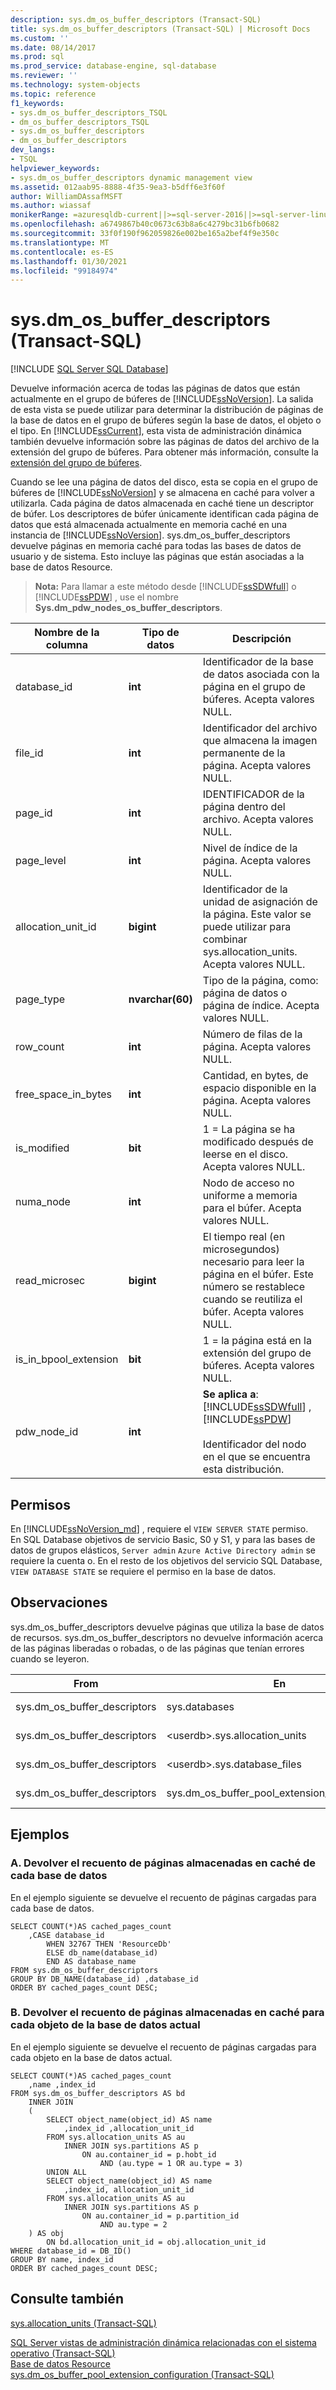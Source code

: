 ```yaml
---
description: sys.dm_os_buffer_descriptors (Transact-SQL)
title: sys.dm_os_buffer_descriptors (Transact-SQL) | Microsoft Docs
ms.custom: ''
ms.date: 08/14/2017
ms.prod: sql
ms.prod_service: database-engine, sql-database
ms.reviewer: ''
ms.technology: system-objects
ms.topic: reference
f1_keywords:
- sys.dm_os_buffer_descriptors_TSQL
- dm_os_buffer_descriptors_TSQL
- sys.dm_os_buffer_descriptors
- dm_os_buffer_descriptors
dev_langs:
- TSQL
helpviewer_keywords:
- sys.dm_os_buffer_descriptors dynamic management view
ms.assetid: 012aab95-8888-4f35-9ea3-b5dff6e3f60f
author: WilliamDAssafMSFT
ms.author: wiassaf
monikerRange: =azuresqldb-current||>=sql-server-2016||>=sql-server-linux-2017||=azuresqldb-mi-current
ms.openlocfilehash: a6749867b40c0673c63b8a6c4279bc31b6fb0682
ms.sourcegitcommit: 33f0f190f962059826e002be165a2bef4f9e350c
ms.translationtype: MT
ms.contentlocale: es-ES
ms.lasthandoff: 01/30/2021
ms.locfileid: "99184974"
---
```

# <a name="sysdm_os_buffer_descriptors-transact-sql"></a>sys.dm_os_buffer_descriptors (Transact-SQL)
[!INCLUDE [SQL Server SQL Database](../../includes/applies-to-version/sql-asdb.md)]

  Devuelve información acerca de todas las páginas de datos que están actualmente en el grupo de búferes de [!INCLUDE[ssNoVersion](../../includes/ssnoversion-md.md)]. La salida de esta vista se puede utilizar para determinar la distribución de páginas de la base de datos en el grupo de búferes según la base de datos, el objeto o el tipo. En [!INCLUDE[ssCurrent](../../includes/sscurrent-md.md)], esta vista de administración dinámica también devuelve información sobre las páginas de datos del archivo de la extensión del grupo de búferes. Para obtener más información, consulte la [extensión del grupo de búferes](../../database-engine/configure-windows/buffer-pool-extension.md).  
  
 Cuando se lee una página de datos del disco, esta se copia en el grupo de búferes de [!INCLUDE[ssNoVersion](../../includes/ssnoversion-md.md)] y se almacena en caché para volver a utilizarla. Cada página de datos almacenada en caché tiene un descriptor de búfer. Los descriptores de búfer únicamente identifican cada página de datos que está almacenada actualmente en memoria caché en una instancia de [!INCLUDE[ssNoVersion](../../includes/ssnoversion-md.md)]. sys.dm_os_buffer_descriptors devuelve páginas en memoria caché para todas las bases de datos de usuario y de sistema. Esto incluye las páginas que están asociadas a la base de datos Resource.  
  
> **Nota:** Para llamar a este método desde [!INCLUDE[ssSDWfull](../../includes/sssdwfull-md.md)] o [!INCLUDE[ssPDW](../../includes/sspdw-md.md)] , use el nombre **Sys.dm_pdw_nodes_os_buffer_descriptors**.  

|Nombre de la columna|Tipo de datos|Descripción|  
|-----------------|---------------|-----------------|  
|database_id|**int**|Identificador de la base de datos asociada con la página en el grupo de búferes. Acepta valores NULL.|  
|file_id|**int**|Identificador del archivo que almacena la imagen permanente de la página. Acepta valores NULL.|  
|page_id|**int**|IDENTIFICADOR de la página dentro del archivo. Acepta valores NULL.|  
|page_level|**int**|Nivel de índice de la página. Acepta valores NULL.|  
|allocation_unit_id|**bigint**|Identificador de la unidad de asignación de la página. Este valor se puede utilizar para combinar sys.allocation_units. Acepta valores NULL.|  
|page_type|**nvarchar(60)**|Tipo de la página, como: página de datos o página de índice. Acepta valores NULL.|  
|row_count|**int**|Número de filas de la página. Acepta valores NULL.|  
|free_space_in_bytes|**int**|Cantidad, en bytes, de espacio disponible en la página. Acepta valores NULL.|  
|is_modified|**bit**|1 = La página se ha modificado después de leerse en el disco. Acepta valores NULL.|  
|numa_node|**int**|Nodo de acceso no uniforme a memoria para el búfer. Acepta valores NULL.|  
|read_microsec|**bigint**|El tiempo real (en microsegundos) necesario para leer la página en el búfer. Este número se restablece cuando se reutiliza el búfer. Acepta valores NULL.|  
|is_in_bpool_extension|**bit**|1 = la página está en la extensión del grupo de búferes. Acepta valores NULL.|  
|pdw_node_id|**int**|**Se aplica a**: [!INCLUDE[ssSDWfull](../../includes/sssdwfull-md.md)] , [!INCLUDE[ssPDW](../../includes/sspdw-md.md)]<br /><br /> Identificador del nodo en el que se encuentra esta distribución.|  
  
## <a name="permissions"></a>Permisos  

En [!INCLUDE[ssNoVersion_md](../../includes/ssnoversion-md.md)] , requiere el `VIEW SERVER STATE` permiso.   
En SQL Database objetivos de servicio Basic, S0 y S1, y para las bases de datos de grupos elásticos, `Server admin` `Azure Active Directory admin` se requiere la cuenta o. En el resto de los objetivos del servicio SQL Database, `VIEW DATABASE STATE` se requiere el permiso en la base de datos.   
   
## <a name="remarks"></a>Observaciones  
 sys.dm_os_buffer_descriptors devuelve páginas que utiliza la base de datos de recursos. sys.dm_os_buffer_descriptors no devuelve información acerca de las páginas liberadas o robadas, o de las páginas que tenían errores cuando se leyeron.  
  
|From|En|Por|Relación|  
|----------|--------|--------|------------------|  
|sys.dm_os_buffer_descriptors|sys.databases|database_id|varios a uno|  
|sys.dm_os_buffer_descriptors|\<userdb>.sys.allocation_units|allocation_unit_id|varios a uno|  
|sys.dm_os_buffer_descriptors|\<userdb>.sys.database_files|file_id|varios a uno|  
|sys.dm_os_buffer_descriptors|sys.dm_os_buffer_pool_extension_configuration|file_id|varios a uno|  
  
## <a name="examples"></a>Ejemplos  
  
### <a name="a-returning-cached-page-count-for-each-database"></a>A. Devolver el recuento de páginas almacenadas en caché de cada base de datos  
 En el ejemplo siguiente se devuelve el recuento de páginas cargadas para cada base de datos.  
  
```  
SELECT COUNT(*)AS cached_pages_count  
    ,CASE database_id   
        WHEN 32767 THEN 'ResourceDb'   
        ELSE db_name(database_id)   
        END AS database_name  
FROM sys.dm_os_buffer_descriptors  
GROUP BY DB_NAME(database_id) ,database_id  
ORDER BY cached_pages_count DESC;  
```  
  
### <a name="b-returning-cached-page-count-for-each-object-in-the-current-database"></a>B. Devolver el recuento de páginas almacenadas en caché para cada objeto de la base de datos actual  
 En el ejemplo siguiente se devuelve el recuento de páginas cargadas para cada objeto en la base de datos actual.  
  
```  
SELECT COUNT(*)AS cached_pages_count   
    ,name ,index_id   
FROM sys.dm_os_buffer_descriptors AS bd   
    INNER JOIN   
    (  
        SELECT object_name(object_id) AS name   
            ,index_id ,allocation_unit_id  
        FROM sys.allocation_units AS au  
            INNER JOIN sys.partitions AS p   
                ON au.container_id = p.hobt_id   
                    AND (au.type = 1 OR au.type = 3)  
        UNION ALL  
        SELECT object_name(object_id) AS name     
            ,index_id, allocation_unit_id  
        FROM sys.allocation_units AS au  
            INNER JOIN sys.partitions AS p   
                ON au.container_id = p.partition_id   
                    AND au.type = 2  
    ) AS obj   
        ON bd.allocation_unit_id = obj.allocation_unit_id  
WHERE database_id = DB_ID()  
GROUP BY name, index_id   
ORDER BY cached_pages_count DESC;  
```  
  
## <a name="see-also"></a>Consulte también  
 [sys.allocation_units &#40;Transact-SQL&#41;](../../relational-databases/system-catalog-views/sys-allocation-units-transact-sql.md)   
 
 [SQL Server vistas de administración dinámica relacionadas con el sistema operativo &#40;Transact-SQL&#41;](../../relational-databases/system-dynamic-management-views/sql-server-operating-system-related-dynamic-management-views-transact-sql.md)   
 [Base de datos Resource](../../relational-databases/databases/resource-database.md)   
 [sys.dm_os_buffer_pool_extension_configuration &#40;Transact-SQL&#41;](../../relational-databases/system-dynamic-management-views/sys-dm-os-buffer-pool-extension-configuration-transact-sql.md)  
  
  



